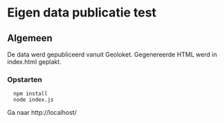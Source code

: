 # Eigen data publicatie test

## Algemeen

De data werd gepubliceerd vanuit Geoloket.
Gegenereerde HTML werd in index.html geplakt.

### Opstarten

```
  npm install
  node index.js
```
   
Ga naar http://localhost/
